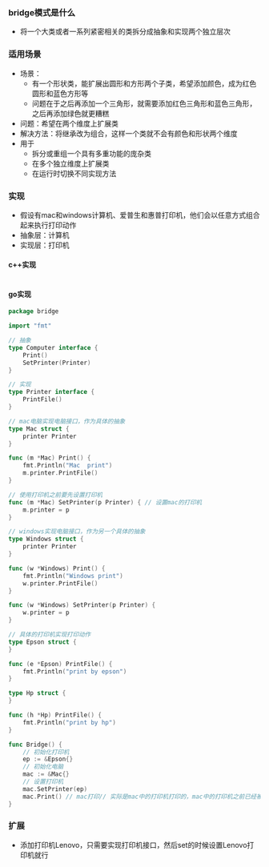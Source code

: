 ### bridge模式是什么
- 将一个大类或者一系列紧密相关的类拆分成抽象和实现两个独立层次
### 适用场景
- 场景：
	- 有一个形状类，能扩展出圆形和方形两个子类，希望添加颜色，成为红色圆形和蓝色方形等
	- 问题在于之后再添加一个三角形，就需要添加红色三角形和蓝色三角形，之后再添加绿色就更糟糕
- 问题：希望在两个维度上扩展类
- 解决方法：将继承改为组合，这样一个类就不会有颜色和形状两个维度
- 用于
	- 拆分或重组一个具有多重功能的庞杂类
	- 在多个独立维度上扩展类
	- 在运行时切换不同实现方法
### 实现
- 假设有mac和windows计算机、爱普生和惠普打印机，他们会以任意方式组合起来执行打印动作
- 抽象层：计算机
- 实现层：打印机
#### c++实现
```c++

```
#### go实现
```go
package bridge

import "fmt"

// 抽象
type Computer interface {
	Print()
	SetPrinter(Printer)
}

// 实现
type Printer interface {
	PrintFile()
}

// mac电脑实现电脑接口，作为具体的抽象
type Mac struct {
	printer Printer
}

func (m *Mac) Print() {
	fmt.Println("Mac  print")
	m.printer.PrintFile()
}

// 使用打印机之前要先设置打印机
func (m *Mac) SetPrinter(p Printer) { // 设置mac的打印机
	m.printer = p
}

// windows实现电脑接口，作为另一个具体的抽象
type Windows struct {
	printer Printer
}

func (w *Windows) Print() {
	fmt.Println("Windows print")
	w.printer.PrintFile()
}

func (w *Windows) SetPrinter(p Printer) {
	w.printer = p
}

// 具体的打印机实现打印动作
type Epson struct {
}

func (e *Epson) PrintFile() {
	fmt.Println("print by epson")
}

type Hp struct {
}

func (h *Hp) PrintFile() {
	fmt.Println("print by hp")
}

func Bridge() {
	// 初始化打印机
	ep := &Epson{}
	// 初始化电脑
	mac := &Mac{}
	// 设置打印机
	mac.SetPrinter(ep)
	mac.Print() // mac打印// 实际是mac中的打印机打印的，mac中的打印机之前已经被设置了
}

```
### 扩展
- 添加打印机Lenovo，只需要实现打印机接口，然后set的时候设置Lenovo打印机就行